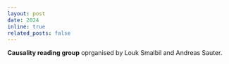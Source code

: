 ```yaml
---
layout: post
date: 2024
inline: true
related_posts: false
---
```


**Causality reading group** oprganised by Louk Smalbil and Andreas Sauter.
